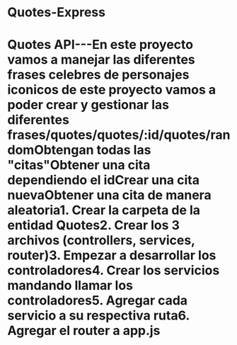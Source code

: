 # Quotes-Express
# Quotes API---En este proyecto vamos a manejar las diferentes frases celebres de personajes iconicos de este proyecto vamos a poder crear y gestionar las diferentes frases/quotes/quotes/:id/quotes/randomObtengan todas las "citas"Obtener una cita dependiendo el idCrear una cita nuevaObtener una cita de manera aleatoria1. Crear la carpeta de la entidad Quotes2. Crear los 3 archivos (controllers, services, router)3. Empezar a desarrollar los controladores4. Crear los servicios mandando llamar los controladores5. Agregar cada servicio a su respectiva ruta6. Agregar el router a app.js
